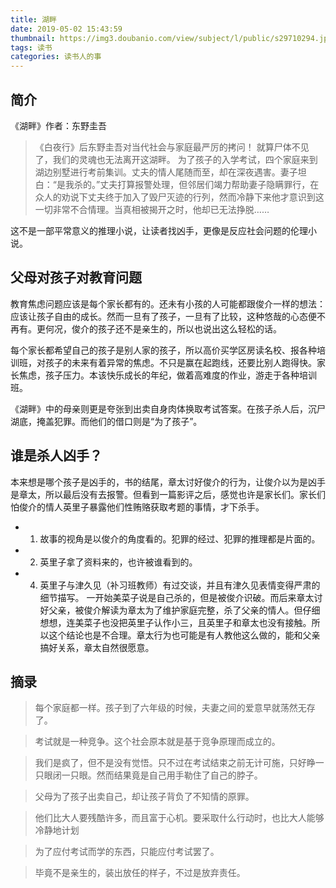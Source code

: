 ```yaml
---
title: 湖畔
date: 2019-05-02 15:43:59
thumbnail: https://img3.doubanio.com/view/subject/l/public/s29710294.jpg
tags: 读书
categories: 读书人的事
---
```


## 简介
《湖畔》作者：东野圭吾

> 《白夜行》后东野圭吾对当代社会与家庭最严厉的拷问！
> 就算尸体不见了，我们的灵魂也无法离开这湖畔。
> 为了孩子的入学考试，四个家庭来到湖边别墅进行考前集训。丈夫的情人尾随而至，却在深夜遇害。妻子坦白：“是我杀的。”丈夫打算报警处理，但邻居们竭力帮助妻子隐瞒罪行，在众人的劝说下丈夫终于加入了毁尸灭迹的行列，然而冷静下来他才意识到这一切非常不合情理。当真相被揭开之时，他却已无法挣脱……

<!-- more -->

这不是一部平常意义的推理小说，让读者找凶手，更像是反应社会问题的伦理小说。

## 父母对孩子对教育问题
教育焦虑问题应该是每个家长都有的。还未有小孩的人可能都跟俊介一样的想法：应该让孩子自由的成长。然而一旦有了孩子，一旦有了比较，这种悠哉的心态便不再有。更何况，俊介的孩子还不是亲生的，所以也说出这么轻松的话。

每个家长都希望自己的孩子是别人家的孩子，所以高价买学区房读名校、报各种培训班，对孩子的未来有着异常的焦虑。不只是赢在起跑线，还要比别人跑得快。家长焦虑，孩子压力。本该快乐成长的年纪，做着高难度的作业，游走于各种培训班。

《湖畔》中的母亲则更是夸张到出卖自身肉体换取考试答案。在孩子杀人后，沉尸湖底，掩盖犯罪。而他们的借口则是“为了孩子”。

## 谁是杀人凶手？
本来想是哪个孩子是凶手的，书的结尾，章太讨好俊介的行为，让俊介以为是凶手是章太，所以最后没有去报警。但看到一篇影评之后，感觉也许是家长们。家长们怕俊介的情人英里子暴露他们性贿赂获取考题的事情，才下杀手。
* 1. 故事的视角是以俊介的角度看的。犯罪的经过、犯罪的推理都是片面的。
* 2. 英里子拿了资料来的，也许被谁看到的。
* 4. 英里子与津久见（补习班教师）有过交谈，并且有津久见表情变得严肃的细节描写。
一开始美菜子说是自己杀的，但是被俊介识破。而后来章太讨好父亲，被俊介解读为章太为了维护家庭完整，杀了父亲的情人。但仔细想想，连美菜子也没把英里子认作小三，且英里子和章太也没有接触。所以这个结论也是不合理。章太行为也可能是有人教他这么做的，能和父亲搞好关系，章太自然很愿意。

## 摘录
> 每个家庭都一样。孩子到了六年级的时候，夫妻之间的爱意早就荡然无存了。

> 考试就是一种竞争。这个社会原本就是基于竞争原理而成立的。

> 我们是疯了，但不是没有觉悟。只不过在考试结束之前无计可施，只好睁一只眼闭一只眼。然而结果竟是自己用手勒住了自己的脖子。

> 父母为了孩子出卖自己，却让孩子背负了不知情的原罪。

> 他们比大人要残酷许多，而且富于心机。要采取什么行动时，也比大人能够冷静地计划

> 为了应付考试而学的东西，只能应付考试罢了。

> 毕竟不是亲生的，装出放任的样子，不过是放弃责任。

